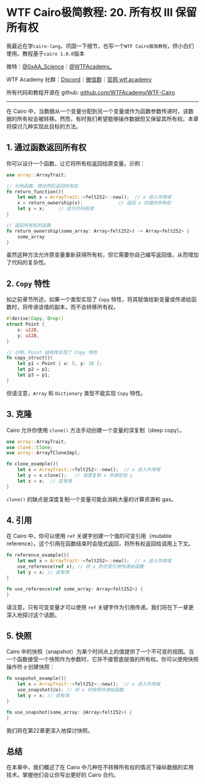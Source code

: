 # WTF Cairo极简教程: 20. 所有权 III 保留所有权

我最近在学`cairo-lang`，巩固一下细节，也写一个`WTF Cairo极简教程`，供小白们使用。教程基于`cairo 1.0.0`版本

推特：[@0xAA_Science](https://twitter.com/0xAA_Science)｜[@WTFAcademy_](https://twitter.com/WTFAcademy_)

WTF Academy 社群：[Discord](https://discord.wtf.academy)｜[微信群](https://docs.google.com/forms/d/e/1FAIpQLSe4KGT8Sh6sJ7hedQRuIYirOoZK_85miz3dw7vA1-YjodgJ-A/viewform?usp=sf_link)｜[官网 wtf.academy](https://wtf.academy)

所有代码和教程开源在 github: [github.com/WTFAcademy/WTF-Cairo](https://github.com/WTFAcademy/WTF-Cairo)

---

在 Cairo 中，当数据从一个变量分配到另一个变量或作为函数参数传递时，该数据的所有权会被转移。然而，有时我们希望能够操作数据但又保留其所有权。本章将探讨几种实现此目标的方法。

## 1. 通过函数返回所有权

你可以设计一个函数，让它将所有权返回给原变量。示例：

```rust
use array::ArrayTrait;

// 示例函数，移动然后返回所有权
fn return_function(){
    let mut x = ArrayTrait::<felt252>::new();  // x 进入作用域
    x = return_ownership(x);             // 返回 x 的值的所有权
    let y = x;     // 这行代码有效     
}

// 返回所有权的函数
fn return_ownership(some_array: Array<felt252>) -> Array<felt252> {
    some_array
}
```

虽然这种方法允许原变量重新获得所有权，但它需要你自己编写返回值，从而增加了代码的复杂性。

## 2. `Copy` 特性

如之前章节所述，如果一个类型实现了 `Copy` 特性，将其赋值给新变量或传递给函数时，将传递该值的副本，而不会转移所有权。

```rust
#[derive(Copy, Drop)]
struct Point {
    x: u128,
    y: u128,
}

// 示例，Point 结构体实现了 Copy 特性
fn copy_struct(){
    let p1 = Point { x: 5, y: 10 };
    let p2 = p1;
    let p3 = p1;
}
```

但请注意，`Array` 和 `Dictionary` 类型不能实现 `Copy` 特性。

## 3. 克隆

Cairo 允许你使用 `clone()` 方法手动创建一个变量的深复制（deep copy）。

```rust
use array::ArrayTrait;
use clone::Clone;
use array::ArrayTCloneImpl;

fn clone_example(){
    let x = ArrayTrait::<felt252>::new();  // x 进入作用域
    let y = x.clone();   // 深度复制 x 并绑定到 y
    let z = x;  // 这有效     
}
```

`clone()` 的缺点是深度复制一个变量可能会消耗大量的计算资源和 gas。

## 4. 引用

在 Cairo 中，你可以使用 `ref` 关键字创建一个值的可变引用（mutable reference）。这个引用在函数结束时会隐式返回，将所有权返回给调用上下文。

```rust
fn reference_example(){
    let mut x = ArrayTrait::<felt252>::new();  // x 进入作用域
    use_reference(ref x); // 将 x 的可变引用传递给函数
    let y = x; // 这有效     
}

fn use_reference(ref some_array: Array<felt252>) {
}
```

请注意，只有可变变量才可以使用 `ref` 关键字作为引用传递。我们将在下一章更深入地探讨这个话题。

## 5. 快照

Cairo 中的快照（snapshot）为某个时间点上的值提供了一个不可变的视图。当一个函数接受一个快照作为参数时，它并不接管底层值的所有权。你可以使用快照操作符 `@` 创建快照：

```rust
fn snapshot_example(){
    let x = ArrayTrait::<felt252>::new();  // x 进入作用域
    use_snapshot(@x); // 将 x 的快照传递给函数
    let y = x; // 这有效     
}

fn use_snapshot(some_array: @Array<felt252>) {
}
```

我们将在第22章更深入地探讨快照。

## 总结

在本章中，我们概述了在 Cairo 中几种在不转移所有权的情况下操纵数据的实用技术。掌握他们会让你写出更好的 Cairo 合约。